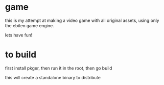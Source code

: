 # game

this is my attempt at making a video game with all original assets, using only the ebiten game engine.

lets have fun!

# to build 

first install pkger, then run it in the root, then go build

this will create a standalone binary to distribute